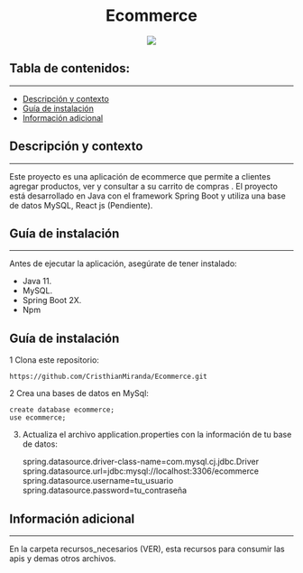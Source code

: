 


<h1 align="center"> Ecommerce</h1>
<p align="center"><img src="https://i.postimg.cc/DyhW1wJ7/logo.png"/></p> 

## Tabla de contenidos:
---


- [Descripción y contexto](#descripción-y-contexto)
- [Guía de instalación](#guía-de-instalación)
- [Información adicional](#información-adicional)


## Descripción y contexto
---
Este proyecto es una aplicación de ecommerce que permite a  clientes agregar productos, ver y consultar a su carrito de compras . El proyecto está desarrollado en Java con el framework Spring Boot y utiliza una base de datos MySQL, React js (Pendiente).


## Guía de instalación
---
Antes de ejecutar la aplicación, asegúrate de tener instalado:

- Java 11.
- MySQL.
- Spring Boot 2X.
- Npm

## Guía de instalación
1 Clona este repositorio: 

    https://github.com/CristhianMiranda/Ecommerce.git

2 Crea una bases de datos en MySql:

    create database ecommerce;
    use ecommerce;

3. Actualiza el archivo application.properties con la información de tu base de datos: 

    
    spring.datasource.driver-class-name=com.mysql.cj.jdbc.Driver
    spring.datasource.url=jdbc:mysql://localhost:3306/ecommerce
    spring.datasource.username=tu_usuario
    spring.datasource.password=tu_contraseña


## Información adicional
---
En la carpeta recursos_necesarios (VER), esta recursos para consumir las apis y demas otros archivos.

